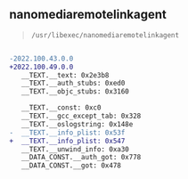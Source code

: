 ## nanomediaremotelinkagent

> `/usr/libexec/nanomediaremotelinkagent`

```diff

-2022.100.43.0.0
+2022.100.49.0.0
   __TEXT.__text: 0x2e3b8
   __TEXT.__auth_stubs: 0xed0
   __TEXT.__objc_stubs: 0x3160

   __TEXT.__const: 0xc0
   __TEXT.__gcc_except_tab: 0x328
   __TEXT.__oslogstring: 0x148e
-  __TEXT.__info_plist: 0x53f
+  __TEXT.__info_plist: 0x547
   __TEXT.__unwind_info: 0xa30
   __DATA_CONST.__auth_got: 0x778
   __DATA_CONST.__got: 0x478

```
